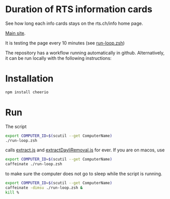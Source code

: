 # Duration of RTS information cards

See how long each info cards stays on the rts.ch/info home page.

[Main site](html/index.html).

It is testing the page every 10 minutes (see [run-loop.zsh](./run-loop.zsh))

The repository has a workflow running automatically in github.
Alternatively, it can be run locally with the following instructions:

# Installation
```zsh
npm install cheerio
```
# Run
The script 
```zsh
export COMPUTER_ID=$(scutil --get ComputerName)
./run-loop.zsh
```
calls [extract.js](extract.js) and [extractDayliRemoval.js](extractDayliRemoval.js) for ever.
If you are on macos, use 
```zsh
export COMPUTER_ID=$(scutil --get ComputerName)
caffeinate ./run-loop.zsh
```
to make sure the computer does not go to sleep while the script is running. 

```zsh
export COMPUTER_ID=$(scutil --get ComputerName)
caffeinate -dimsu ./run-loop.zsh &
kill % 
```
